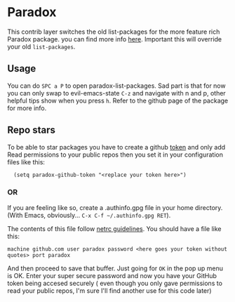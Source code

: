 # Paradox

This contrib layer switches the old list-packages for the more feature
rich Paradox package. you can find more info
[here](https://github.com/Bruce-Connor/paradox). Important this will
override your old `list-packages`.

## Usage

You can do `SPC a P` to open paradox-list-packages. Sad part is that
for now you can only swap to evil-emacs-state `C-z` and navigate with
n and p, other helpful tips show when you press `h`. Refer to the
github page of the package for more info.

## Repo stars

To be able to star packages you have to create a github
[token](https://github.com/settings/tokens/new) and only add Read
permissions to your public repos then you set it in your
configuration files like this:

```elisp
  (setq paradox-github-token "<replace your token here>")
```

### OR

If you are feeling like so, create a .authinfo.gpg file in your home
directory. (With Emacs, obviously... `C-x C-f ~/.authinfo.gpg RET`).

The contents of this file follow
[netrc guidelines](http://www.gnu.org/software/emacs/manual/html_node/auth/Help-for-users.html).
You should have a file like this:

```
machine github.com user paradox password <here goes your token without quotes> port paradox 
```

And then proceed to save that buffer. Just going for `OK` in the pop up
menu is OK. Enter your super secure password and now you have your
GitHub token being accesed securely ( even though you only gave
permissions to read your public repos, I'm sure I'll find another use
for this code later)
